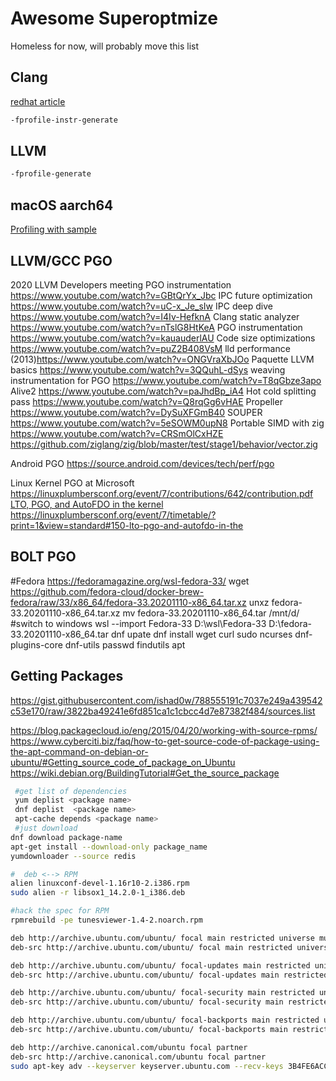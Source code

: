 # Awesome Superoptmize

Homeless for now, will probably move this list


## Clang
[redhat article](https://developers.redhat.com/blog/2020/07/06/profile-guided-optimization-in-clang-dealing-with-modified-sources/)
```bash
-fprofile-instr-generate
```

## LLVM
```bash
-fprofile-generate
```



## macOS aarch64
[Profiling with sample](https://gist.github.com/loderunner/36724cc9ee8db66db305)


## LLVM/GCC PGO

2020 LLVM Developers meeting
PGO instrumentation https://www.youtube.com/watch?v=GBtQrYx_Jbc
IPC future optimization https://www.youtube.com/watch?v=uC-x_Je_sIw
IPC deep dive https://www.youtube.com/watch?v=I4Iv-HefknA
Clang static analyzer https://www.youtube.com/watch?v=nTslG8HtKeA
PGO instrumentation https://www.youtube.com/watch?v=kauauderlAU
Code size optimizations https://www.youtube.com/watch?v=puZ2B408VsM
lld performance (2013)https://www.youtube.com/watch?v=ONGVraXbJOo
Paquette LLVM basics https://www.youtube.com/watch?v=3QQuhL-dSys
weaving instrumentation for PGO https://www.youtube.com/watch?v=T8qGbze3apo
Alive2 https://www.youtube.com/watch?v=paJhdBp_iA4
Hot cold splitting pass https://www.youtube.com/watch?v=Q8rqGg6vHAE
Propeller https://www.youtube.com/watch?v=DySuXFGmB40
SOUPER https://www.youtube.com/watch?v=5eSOWM0upN8
Portable SIMD with zig https://www.youtube.com/watch?v=CRSmOlCxHZE
https://github.com/ziglang/zig/blob/master/test/stage1/behavior/vector.zig

Android PGO
https://source.android.com/devices/tech/perf/pgo


Linux Kernel PGO at Microsoft
https://linuxplumbersconf.org/event/7/contributions/642/contribution.pdf
[LTO, PGO, and AutoFDO in the kernel](https://www.youtube.com/watch?v=FFjV9f_Ub9o&t=3780s)
https://linuxplumbersconf.org/event/7/timetable/?print=1&view=standard#150-lto-pgo-and-autofdo-in-the

## BOLT PGO


#Fedora
https://fedoramagazine.org/wsl-fedora-33/
wget https://github.com/fedora-cloud/docker-brew-fedora/raw/33/x86_64/fedora-33.20201110-x86_64.tar.xz
unxz fedora-33.20201110-x86_64.tar.xz
mv fedora-33.20201110-x86_64.tar /mnt/d/
#switch to windows
 wsl --import Fedora-33 D:\wsl\Fedora-33  D:\fedora-33.20201110-x86_64.tar
 dnf upate 
dnf install wget curl sudo ncurses dnf-plugins-core dnf-utils passwd findutils apt

## Getting Packages
https://gist.githubusercontent.com/ishad0w/788555191c7037e249a439542c53e170/raw/3822ba49241e6fd851ca1c1cbcc4d7e87382f484/sources.list



https://blog.packagecloud.io/eng/2015/04/20/working-with-source-rpms/
https://www.cyberciti.biz/faq/how-to-get-source-code-of-package-using-the-apt-command-on-debian-or-ubuntu/#Getting_source_code_of_package_on_Ubuntu
https://wiki.debian.org/BuildingTutorial#Get_the_source_package

```bash
 #get list of dependencies
 yum deplist <package name>
 dnf deplist  <package name>
 apt-cache depends <package name>
 #just download
dnf download package-name
apt-get install --download-only package_name
yumdownloader --source redis
```

```bash
#  deb <--> RPM
alien linuxconf-devel-1.16r10-2.i386.rpm
sudo alien -r libsox1_14.2.0-1_i386.deb

#hack the spec for RPM
rpmrebuild -pe tunesviewer-1.4-2.noarch.rpm
```

```bash
deb http://archive.ubuntu.com/ubuntu/ focal main restricted universe multiverse
deb-src http://archive.ubuntu.com/ubuntu/ focal main restricted universe multiverse

deb http://archive.ubuntu.com/ubuntu/ focal-updates main restricted universe multiverse
deb-src http://archive.ubuntu.com/ubuntu/ focal-updates main restricted universe multiverse

deb http://archive.ubuntu.com/ubuntu/ focal-security main restricted universe multiverse
deb-src http://archive.ubuntu.com/ubuntu/ focal-security main restricted universe multiverse

deb http://archive.ubuntu.com/ubuntu/ focal-backports main restricted universe multiverse
deb-src http://archive.ubuntu.com/ubuntu/ focal-backports main restricted universe multiverse

deb http://archive.canonical.com/ubuntu focal partner
deb-src http://archive.canonical.com/ubuntu focal partner
sudo apt-key adv --keyserver keyserver.ubuntu.com --recv-keys 3B4FE6ACC0B21F32

```


